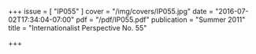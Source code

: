 +++
issue = [ "IP055" ]
cover = "/img/covers/IP055.jpg"
date = "2016-07-02T17:34:04-07:00"
pdf = "/pdf/IP055.pdf"
publication = "Summer 2011"
title = "Internationalist Perspective No. 55"

+++

